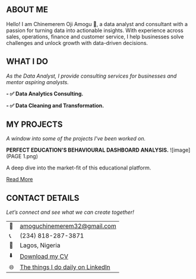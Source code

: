 ## ABOUT ME
Hello! I am Chinemerem Oji Amogu 👴, a data analyst and consultant with a passion for turning data into actionable insights. With experience across sales, operations, finance and customer service, I help businesses solve challenges and unlock growth with data-driven decisions.


## WHAT I DO

*As the Data Analyst, I provide consulting services for businesses and mentor aspiring analysts.*

**- ✅ Data Analytics Consulting.** 

**- ✅ Data Cleaning and Transformation.**

## MY PROJECTS 

*A window into some of the projects I've been worked on.*

**PERFECT EDUCATION’S BEHAVIOURAL DASHBOARD ANALYSIS.**
![image](PAGE 1.png)

A deep dive into the market-fit of this educational platform.


[Read More](https://medium.com/@AmoguChinemeremOji/perfect-educations-behavioural-dashboard-analysis-47f5203fa5d6)


## CONTACT DETAILS

*Let’s connect and see what we can create together!*
<table>
  <tbody>
    <tr>
      <td>📧</td>
      <td><a href="mailto:amoguchinemerem32@gmail.com">amoguchinemerem32@gmail.com</a></td>
    </tr>
    <tr>
      <td>📞</td>
      <td>(234) 818-287-3871</td>
    </tr>
    <tr>
      <td>📍</td>
      <td>Lagos, Nigeria</td>
    </tr>
    <tr>
      <td>⬇️</td>
      <td><a href="Chinemerem's Professional CV Resume.pdf">Download my CV</a></td>
    </tr>
    <tr>
      <td>🌐</td>
      <td><a href="www.linkedin.com/in/chinemerem-amogu-b001b8215">The things I do daily on LinkedIn</a></td>
    </tr>
    <tr>
    </tr>
  </tbody>
</table>
